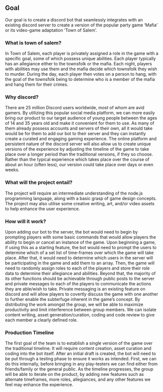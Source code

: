 
## Goal

Our goal is to create a discord bot that seamlessly integrates with an existing discord server to create a version of the popular party game ‘Mafia’ or its video-game adaptation ‘Town of Salem’.

### What is town of salem?

In Town of Salem, each player is privately assigned a role in the game with a specific goal, some of which possess unique abilities. Each player typically has an allegiance either to the townsfolk or the mafia. Each night, players with abilities may use them and the mafia decide which townsfolk they wish to murder.  During the day, each player then votes on a person to hang, with the goal of the townsfolk being to determine who is a member of the mafia and hang them for their crimes.

### Why discord?

There are 25 million Discord users worldwide, most of whom are avid gamers. By utilizing this popular social media platform, we can more easily bring our product to our target audience of young people between the ages of 14 and 35 years old and make it convenient for them to use. As many of them already possess accounts and servers of their own, all it would take would be for them to add our bot to their server and they can instantly create a curated and engaging gaming experience.
The online platform and persistent nature of the discord server will also allow us to create unique versions of the experience by adjusting the timeline of the game to take place over a longer period than the traditional versions, if they so choose. Rather than the typical experience which takes place over the course of about an hour (often less), our version could take place over days or even weeks.

### What will the project entail?

The project will require an intermediate understanding of the node.js programming language, along with a basic grasp of game design concepts.
The project may also utilise some creative writing, art, and/or video assets to help enhance the user experience.

### How will it work?

Upon adding our bot to the server, the bot would need to begin by prompting players with some basic commands that would allow players the ability to begin or cancel an instance of the game.
Upon beginning a game, if using this as a starting feature, the bot would need to prompt the users to determine which of a set list of time-frames over which the game will take place.
After that, it would need to determine which users in the server will be participating in the game and add them to an array.
Then, the game will need to randomly assign roles to each of the players and store their role data to determine their allegiance and abilities. 
Beyond that, the majority of its other functions should be achievable through public posts to the server and private messages to each of the players to communicate the actions they are able/wish to take.
Private messaging is an existing feature on discord and will allow players to covertly discuss the game with one another to further enable the subterfuge inherent in the game’s concept. 
By distributing the work amongst the group, we will be able to maximize productivity and limit interference between group members. We can isolate content writing, asset generation/curation, coding and code review to give each member a clearly defined role.

### Production Timeline

The first goal of the team is to establish a single version of the game over the traditional timeline. It will require content creation, asset curation and coding into the bot itself.
After an initial draft is created, the bot will need to be put through a testing phase to ensure it works as intended. First, we can do this internally, before bringing in any play-testers we can find either from friends/family or the general public.
As the timeline progresses, the group will be able to iterate on the product, by adding new features such as alternate timeframes, more roles, allegiances, and any other features we feel may enhance the experience.

